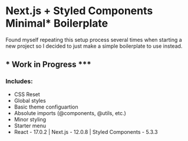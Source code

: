 # Next.js + Styled Components Minimal\* Boilerplate

Found myself repeating this setup process several times when starting a new project so I decided to just make a simple boilerplate to use instead.

## **\*** Work in Progress **\*\*\***

### **Includes:**

- CSS Reset
- Global styles
- Basic theme configuartion
- Absolute imports (@components, @utils, etc.)
- Minor styling
- Starter menu
- React - 17.0.2 | Next.js - 12.0.8 | Styled Components - 5.3.3
